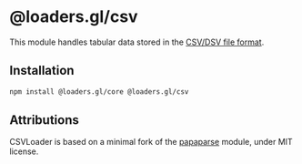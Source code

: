 # @loaders.gl/csv

This module handles tabular data stored in the [CSV/DSV file format](https://en.wikipedia.org/wiki/Comma-separated_values). 

## Installation

```bash
npm install @loaders.gl/core @loaders.gl/csv
```

## Attributions

CSVLoader is based on a minimal fork of the [papaparse](https://github.com/mholt/PapaParse) module, under MIT license.
